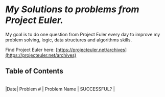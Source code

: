 # *My Solutions to problems from Project Euler.*

My goal is to do one question from Project Euler every day to improve my problem solving, logic, data structures and algorithms skills.

Find Project Euler here: [https://projecteuler.net/archives](https://projecteuler.net/archives)

## **Table of Contents**
<br>
|Date| Problem # | Problem Name | SUCCESSFUL? |
